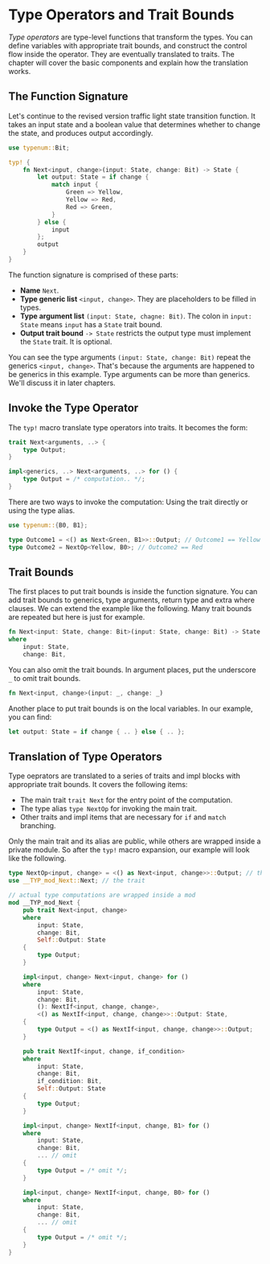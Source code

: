 # Type Operators and Trait Bounds

_Type operators_ are type-level functions that transform the types.
You can define variables with appropriate trait bounds, and construct the control flow inside the operator.
They are eventually translated to traits. The chapter will cover the basic components and explain how the translation works.

## The Function Signature

Let's continue to the revised version traffic light state transition function.
It takes an input state and a boolean value that determines whether to change the state,
and produces output accordingly.

```rust
use typenum::Bit;

typ! {
    fn Next<input, change>(input: State, change: Bit) -> State {
        let output: State = if change {
            match input {
                Green => Yellow,
                Yellow => Red,
                Red => Green,
            }
        } else {
            input
        };
        output
    }
}
```

The function signature is comprised of these parts:

- **Name** `Next`.
- **Type generic list** `<input, change>`. They are placeholders to be filled in types.
- **Type argument list** `(input: State, chagne: Bit)`. The colon in `input: State` means `input` has a `State` trait bound.
- **Output trait bound** `-> State` restricts the output type must implement the `State` trait. It is optional.

You can see the type arguments `(input: State, change: Bit)` repeat the generics `<input, change>`.
That's because the arguments are happened to be generics in this example. Type arguments can be more than generics.
We'll discuss it in later chapters.

## Invoke the Type Operator

The `typ!` macro translate type operators into traits. It becomes the form:

```rust
trait Next<arguments, ..> {
    type Output;
}

impl<generics, ..> Next<arguments, ..> for () {
    type Output = /* computation.. */;
}
```

There are two ways to invoke the computation: Using the trait directly or using the type alias.

```rust
use typenum::{B0, B1};

type Outcome1 = <() as Next<Green, B1>>::Output; // Outcome1 == Yellow
type Outcome2 = NextOp<Yellow, B0>; // Outcome2 == Red
```


## Trait Bounds

The first places to put trait bounds is inside the function signature.
You can add trait bounds to generics, type arguments, return type and extra where clauses.
We can extend the example like the following. Many trait bounds are repeated but here is just for example.

```rust
fn Next<input: State, change: Bit>(input: State, change: Bit) -> State
where
    input: State,
    change: Bit,
```

You can also omit the trait bounds. In argument places, put the underscore `_` to omit trait bounds.

```rust
fn Next<input, change>(input: _, change: _)
```

Another place to put trait bounds is on the local variables.
In our example, you can find:

```rust
let output: State = if change { .. } else { .. };
```

## Translation of Type Operators

Type oeprators are translated to a series of traits and impl blocks with appropriate trait bounds.
It covers the following items:

- The main trait `trait Next` for the entry point of the computation.
- The type alias `type NextOp` for invoking the main trait.
- Other traits and impl items that are necessary for `if` and `match` branching.

Only the main trait and its alias are public, while others are wrapped inside a private module.
So after the `typ!` macro expansion, our example will look like the following.


```rust
type NextOp<input, change> = <() as Next<input, change>>::Output; // the type alias
use __TYP_mod_Next::Next; // the trait

// actual type computations are wrapped inside a mod
mod __TYP_mod_Next {
    pub trait Next<input, change>
    where
        input: State,
        change: Bit,
        Self::Output: State
    {
        type Output;
    }

    impl<input, change> Next<input, change> for ()
    where
        input: State,
        change: Bit,
        (): NextIf<input, change, change>,
        <() as NextIf<input, change, change>>::Output: State,
    {
        type Output = <() as NextIf<input, change, change>>::Output;
    }

    pub trait NextIf<input, change, if_condition>
    where
        input: State,
        change: Bit,
        if_condition: Bit,
        Self::Output: State
    {
        type Output;
    }

    impl<input, change> NextIf<input, change, B1> for ()
    where
        input: State,
        change: Bit,
        ... // omit
    {
        type Output = /* omit */;
    }

    impl<input, change> NextIf<input, change, B0> for ()
    where
        input: State,
        change: Bit,
        ... // omit
    {
        type Output = /* omit */;
    }
}
```
